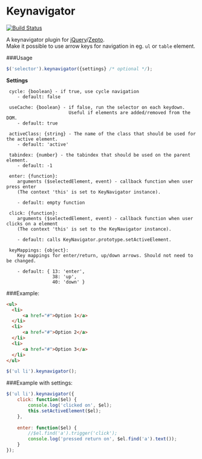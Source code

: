 Keynavigator
======

[![Build Status](https://travis-ci.org/nekman/keynavigator.png?branch=master)](https://travis-ci.org/nekman/keynavigator)

A keynavigator plugin for <a href="http://jquery.com">jQuery</a>/<a href="http://zeptojs.com">Zepto</a>.
<br/>
Make it possible to use arrow keys for navigation in eg. `ul` or `table` element.

###Usage
```javascript
$('selector').keynavigator({settings} /* optional */);
```

<strong>Settings</strong>

```
 cycle: {boolean} - if true, use cycle navigation
 	- default: false     
 
 useCache: {boolean} - if false, run the selector on each keydown. 
 					   Useful if elements are added/removed from the DOM.
 	- default: true  
 
 activeClass: {string} - The name of the class that should be used for the active element.
 	- default: 'active'
 
 tabindex: {number} - the tabindex that should be used on the parent element.
 	- default: -1   
 
 enter: {function}: 
 	arguments ($selectedElement, event) - callback function when user press enter
 	(The context 'this' is set to KeyNavigator instance).

 	- default: empty function

 click: {function}: 
 	arguments ($selectedElement, event) - callback function when user clicks on a element
 	(The context 'this' is set to the KeyNavigator instance).
 	
 	- default: calls KeyNavigator.prototype.setActiveElement.      
 
 keyMappings: {object}:        
 	Key mappings for enter/return, up/down arrows. Should not need to be changed.
 	
 	- default: { 13: 'enter',
 				 38: 'up',
 				 40: 'down' }
```

###Example:

```html
<ul>
  <li>
      <a href="#">Option 1</a>
  </li>
  <li>
      <a href="#">Option 2</a>
  </li>
  <li>
      <a href="#">Option 3</a>
  </li>
</ul>
```

```javascript
$('ul li').keynavigator();
```

###Example with settings:
```javascript
$('ul li').keynavigator({
	click: function($el) {
        console.log('clicked on', $el);
        this.setActiveElement($el);
    },
    
    enter: function($el) {
        //$el.find('a').trigger('click');
        console.log('pressed return on', $el.find('a').text());
    }
});
```

